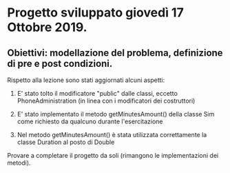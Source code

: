 # Progetto sviluppato giovedì 17 Ottobre 2019.

## Obiettivi: modellazione del problema, definizione di pre e post condizioni.


Rispetto alla lezione sono stati aggiornati alcuni aspetti:

1. E' stato tolto il modificatore "public" dalle classi, eccetto PhoneAdministration (in linea con i modificatori dei costruttori)

2. E' stato implementato il metodo getMinutesAmount() della classe Sim come richiesto da qualcuno durante l'esercitazione

3. Nel metodo getMinutesAmount() è stata utilizzata correttamente la classe Duration al posto di Double


Provare a completare il progetto da soli (rimangono le implementazioni dei metodi).
